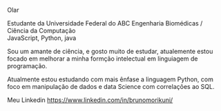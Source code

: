 Olar



Estudante da Universidade Federal do ABC 
Engenharia Biomédicas / Ciência da Computação  
JavaScript, Python, java 

Sou um amante de ciência, e gosto muito de estudar, atualemente estou focado em melhorar a minha formção intelectual em linguiagem de programação.

Atualmente estou estudando com mais ênfase a linguagem Python, com foco em manipulação de dados e data Science com correlações ao SQL.


Meu Linkedin https://www.linkedin.com/in/brunomorikuni/

